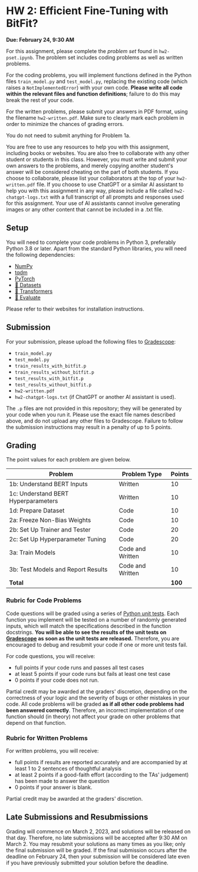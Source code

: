 # HW 2: Efficient Fine-Tuning with BitFit?

**Due: February 24, 9:30 AM**

For this assignment, please complete the _problem set_ found in `hw2-pset.ipynb`. The problem set includes coding
problems as well as written problems.

For the coding problems, you will implement functions defined in the Python files `train_model.py` and `test_model.py`, replacing the existing code (which raises a `NotImplementedError`) with your own code. **Please write all code within the relevant files and
function definitions**; failure to do this may break the rest of your code.

For the written problems, please submit your answers in PDF format, using the filename `hw2-written.pdf`. Make sure to
clearly mark each problem in order to minimize the chances of grading errors.

You do not need to submit anything for Problem 1a.

You are free to use any resources to help you with this assignment, including books or websites. You are also free to
collaborate with any other student or students in this class. However, you must write and submit your own answers to the
problems, and merely copying another student's answer will be considered cheating on the part of both students. If you
choose to collaborate, please list your collaborators at the top of your `hw2-written.pdf` file. If you choose to use ChatGPT or a similar AI assistant to help you with this assignment in any way, please include a file called `hw2-chatgpt-logs.txt` with a full transcript of all prompts and responses used for this assignment. Your use of AI assistants cannot involve generating images or any other content that cannot be included in a .txt file.

## Setup

You will need to complete your code problems in Python 3, preferably Python 3.8 or later. Apart from the standard Python
libraries, you will need the following dependencies:

* [NumPy](https://numpy.org)
* [tqdm](https://tqdm.github.io/)
* [PyTorch](https://pytorch.org/)
* [🤗 Datasets](https://huggingface.co/docs/datasets/index)
* [🤗 Transformers](https://huggingface.co/docs/transformers/index)
* [🤗 Evaluate](https://huggingface.co/docs/evaluate/index)

Please refer to their websites for installation instructions.

## Submission

For your submission, please upload the following files to [Gradescope](https://www.gradescope.com):

* `train_model.py`
* `test_model.py`
* `train_results_with_bitfit.p`
* `train_results_without_bitfit.p`
* `test_results_with_bitfit.p`
* `test_results_without_bitfit.p`
* `hw2-written.pdf`
* `hw2-chatgpt-logs.txt` (if ChatGPT or another AI assistant is used).

The `.p` files are not provided in this repository; they will be generated by your code when you run it. Please use the exact file names described above, and do not upload any other files to Gradescope. Failure to follow the
submission instructions may result in a penalty of up to 5 points.

## Grading

The point values for each problem are given below. 

| Problem | Problem Type | Points |
|---|---|---|
| 1b: Understand BERT Inputs | Written | 10 |
| 1c: Understand BERT Hyperparameters | Written | 10 |
| 1d: Prepare Dataset | Code | 10 |
| 2a: Freeze Non-Bias Weights | Code | 10 |
| 2b: Set Up Trainer and Tester | Code | 20 |
| 2c: Set Up Hyperparameter Tuning | Code | 20 |
| 3a: Train Models | Code and Written | 10 |
| 3b: Test Models and Report Results | Code and Written | 10 |
| **Total** | | **100** |

### Rubric for Code Problems

Code questions will be graded using a series of [Python unit tests](https://realpython.com/python-testing/). Each
function you implement will be tested on a number of randomly generated inputs, which will match the specifications
described in the function docstrings. **You will be able to see the results of the unit tests on
[Gradescope](https://www.gradescope.com) as soon as the unit tests are released.** Therefore, you are encouraged to debug and resubmit your code if one or more unit tests fail.

For code questions, you will receive:

* full points if your code runs and passes all test cases
* at least 5 points if your code runs but fails at least one test case
* 0 points if your code does not run.

Partial credit may be awarded at the graders' discretion, depending on the correctness of your logic and the severity of
bugs or other mistakes in your code. All code problems will be graded **as if all other code problems had been answered
correctly**. Therefore, an incorrect implementation of one function should (in theory) not affect your grade on other
problems that depend on that function.



### Rubric for Written Problems

For written problems, you will receive:

* full points if results are reported accurately and are accompanied by at least 1 to 2 sentences of thoughtful analysis
* at least 2 points if a good-faith effort (according to the TAs' judgement) has been made to answer the question
* 0 points if your answer is blank.

Partial credit may be awarded at the graders' discretion.

## Late Submissions and Resubmissions

Grading will commence on March 2, 2023, and solutions will be released on that day. Therefore, no late submissions will
be accepted after 9:30 AM on March 2. You may resubmit your solutions as many times as you like; only the final
submission will be graded. If the final submission occurs after the deadline on February 24, then your submission will be
considered late even if you have previously submitted your solution before the deadline.
